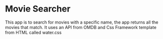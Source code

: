 # Movie Searcher
This app is to search for movies with a specific name, the app returns all the movies that match. It uses an API from OMDB and Css Framework template from HTML called water.css

